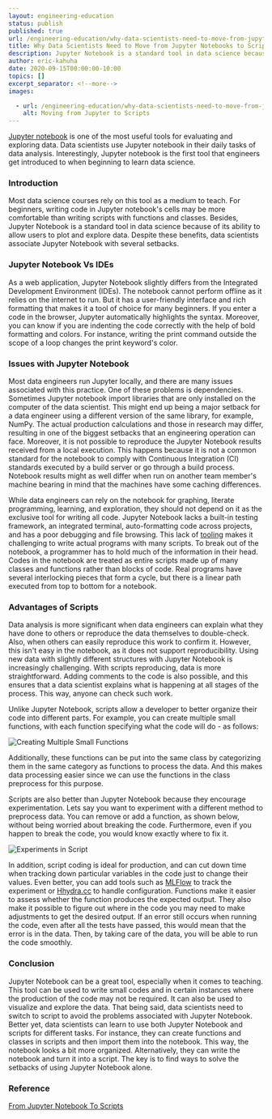 ```yaml
---
layout: engineering-education
status: publish
published: true
url: /engineering-education/why-data-scientists-need-to-move-from-jupyter-notebooks-to-scripts/
title: Why Data Scientists Need to Move from Jupyter Notebooks to Scripts
description: Jupyter Notebook is a standard tool in data science because of its ability to allow users to plot and explore data.
author: eric-kahuha
date: 2020-09-15T00:00:00-10:00
topics: []
excerpt_separator: <!--more-->
images:

  - url: /engineering-education/why-data-scientists-need-to-move-from-jupyter-notebooks-to-scripts/hero.jpg
    alt: Moving from Jupyter to Scripts
---
```

[Jupyter notebook](https://jupyter.org/) is one of the most useful tools for evaluating and exploring data. Data scientists use Jupyter notebook in their daily tasks of data analysis. Interestingly, Jupyter notebook is the first tool that engineers get introduced to when beginning to learn data science.
<!--more-->
### Introduction
Most data science courses rely on this tool as a medium to teach. For beginners, writing code in Jupyter notebook's cells may be more comfortable than writing scripts with functions and classes. Besides, Jupyter Notebook is a standard tool in data science because of its ability to allow users to plot and explore data. Despite these benefits, data scientists associate Jupyter Notebook with several setbacks.

### Jupyter Notebook Vs IDEs
As a web application, Jupyter Notebook slightly differs from the Integrated Development Environment (IDEs). The notebook cannot perform offline as it relies on the internet to run. But it has a user-friendly interface and rich formatting that makes it a tool of choice for many beginners. If you enter a code in the browser, Jupyter automatically highlights the syntax. Moreover, you can know if you are indenting the code correctly with the help of bold formatting and colors. For instance, writing the print command outside the scope of a loop changes the print keyword&#39;s color.

### Issues with Jupyter Notebook
Most data engineers run Jupyter locally, and there are many issues associated with this practice. One of these problems is dependencies. Sometimes Jupyter notebook import libraries that are only installed on the computer of the data scientist. This might end up being a major setback for a data engineer using a different version of the same library, for example, NumPy. The actual production calculations and those in research may differ, resulting in one of the biggest setbacks that an engineering operation can face. Moreover, it is not possible to reproduce the Jupyter Notebook results received from a local execution. This happens because it is not a common standard for the notebook to comply with Continuous Integration (CI) standards executed by a build server or go through a build process. Notebook results might as well differ when run on another team member&#39;s machine bearing in mind that the machines have some caching differences.

While data engineers can rely on the notebook for graphing, literate programming, learning, and exploration, they should not depend on it as the exclusive tool for writing all code. Jupyter Notebook lacks a built-in testing framework, an integrated terminal, auto-formatting code across projects, and has a poor debugging and file browsing. This lack of [tooling](https://www.veracode.com/security/integrated-development-environment) makes it challenging to write actual programs with many scripts. To break out of the notebook, a programmer has to hold much of the information in their head. Codes in the notebook are treated as entire scripts made up of many classes and functions rather than blocks of code. Real programs have several interlocking pieces that form a cycle, but there is a linear path executed from top to bottom for a notebook.

### Advantages of Scripts
Data analysis is more significant when data engineers can explain what they have done to others or reproduce the data themselves to double-check. Also, when others can easily reproduce this work to confirm it. However, this isn&#39;t easy in the notebook, as it does not support reproducibility. Using new data with slightly different structures with Jupyter Notebook is increasingly challenging. With scripts reproducing, data is more straightforward. Adding comments to the code is also possible, and this ensures that a data scientist explains what is happening at all stages of the process. This way, anyone can check such work.

Unlike Jupyter Notebook, scripts allow a developer to better organize their code into different parts. For example, you can create multiple small functions, with each function specifying what the code will do - as follows:

![Creating Multiple Small Functions](/engineering-education/why-data-scientists-need-to-move-from-jupyter-notebooks-to-scripts/creating-multiple-small-functions.png)

Additionally, these functions can be put into the same class by categorizing them in the same category as functions to process the data. And this makes data processing easier since we can use the functions in the class preprocess for this purpose.

Scripts are also better than Jupyter Notebook because they encourage experimentation. Lets say you want to experiment with a different method to preprocess data. You can remove or add a function, as shown below, without being worried about breaking the code. Furthermore, even if you happen to break the code, you would know exactly where to fix it.

![Experiments in Script](/engineering-education/why-data-scientists-need-to-move-from-jupyter-notebooks-to-scripts/experiments.png)

In addition, script coding is ideal for production, and can cut down time when tracking down particular variables in the code just to change their values. Even better, you can add tools such as [MLFlow](https://mlflow.org/) to track the experiment or [Hhydra.cc](https://hydra.cc/) to handle configuration. Functions make it easier to assess whether the function produces the expected output. They also make it possible to figure out where in the code you may need to make adjustments to get the desired output. If an error still occurs when running the code, even after all the tests have passed, this would mean that the error is in the data. Then, by taking care of the data, you will be able to run the code smoothly.

### Conclusion
Jupyter Notebook can be a great tool, especially when it comes to teaching. This tool can be used to write small codes and in certain instances where the production of the code may not be required. It can also be used to visualize and explore the data. That being said, data scientists need to switch to script to avoid the problems associated with Jupyter Notebook. Better yet, data scientists can learn to use both Jupyter Notebook and scripts for different tasks. For instance, they can create functions and classes in scripts and then import them into the notebook. This way, the notebook looks a bit more organized. Alternatively, they can write the notebook and turn it into a script. The key is to find ways to solve the setbacks of using Jupyter Notebook alone.

### Reference
[From Jupyter Notebook To Scripts](https://towardsdatascience.com/from-jupyter-notebook-to-sc-582978d3c0c)
